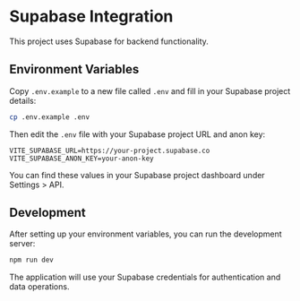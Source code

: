 
# Supabase Integration

This project uses Supabase for backend functionality.

## Environment Variables

Copy `.env.example` to a new file called `.env` and fill in your Supabase project details:

```sh
cp .env.example .env
```

Then edit the `.env` file with your Supabase project URL and anon key:

```
VITE_SUPABASE_URL=https://your-project.supabase.co
VITE_SUPABASE_ANON_KEY=your-anon-key
```

You can find these values in your Supabase project dashboard under Settings > API.

## Development

After setting up your environment variables, you can run the development server:

```sh
npm run dev
```

The application will use your Supabase credentials for authentication and data operations.
